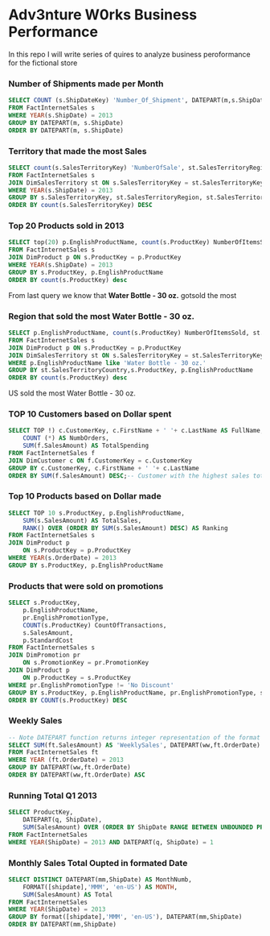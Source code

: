 # Adv3nture W0rks Business Performance
In this repo I will write series of quires to analyze business peroformance for the fictional store


### Number of Shipments made per Month

```SQL
SELECT COUNT (s.ShipDateKey) 'Number_Of_Shipment', DATEPART(m,s.ShipDate) as 'MonthNumb'
FROM FactInternetSales s
WHERE YEAR(s.ShipDate) = 2013
GROUP BY DATEPART(m, s.ShipDate) 
ORDER BY DATEPART(m, s.ShipDate)
```

### Territory that made the most Sales

```SQL
SELECT count(s.SalesTerritoryKey) 'NumberOfSale', st.SalesTerritoryRegion, st.SalesTerritoryCountry 
FROM FactInternetSales s 
JOIN DimSalesTerritory st ON s.SalesTerritoryKey = st.SalesTerritoryKey 
WHERE YEAR(s.ShipDate) = 2013 
GROUP BY s.SalesTerritoryKey, st.SalesTerritoryRegion, st.SalesTerritoryCountry
ORDER BY count(s.SalesTerritoryKey) DESC
```

### Top 20 Products sold in 2013

```SQL
SELECT top(20) p.EnglishProductName, count(s.ProductKey) NumberOfItemsSold  
FROM FactInternetSales s 
JOIN DimProduct p ON s.ProductKey = p.ProductKey 
WHERE YEAR(s.ShipDate) = 2013  
GROUP BY s.ProductKey, p.EnglishProductName 
ORDER BY count(s.ProductKey) desc 
```
From last query we know that **Water Bottle - 30 oz.** gotsold the most

### Region that sold the most Water Bottle - 30 oz. 

```SQL
SELECT p.EnglishProductName, count(s.ProductKey) NumberOfItemsSold, st.SalesTerritoryCountry
FROM FactInternetSales s
JOIN DimProduct p ON s.ProductKey = p.ProductKey
JOIN DimSalesTerritory st ON s.SalesTerritoryKey = st.SalesTerritoryKey
WHERE p.EnglishProductName like 'Water Bottle - 30 oz.'
GROUP BY st.SalesTerritoryCountry,s.ProductKey, p.EnglishProductName
ORDER BY count(s.ProductKey) desc 
```
US sold the most Water Bottle - 30 oz.



### TOP 10 Customers based on Dollar spent

```SQL
SELECT TOP !) c.CustomerKey, c.FirstName + ' '+ c.LastName AS FullName, 
    COUNT (*) AS NumbOrders,
    SUM(f.SalesAmount) AS TotalSpending
FROM FactInternetSales f 
JOIN DimCustomer c ON f.CustomerKey = c.CustomerKey
GROUP BY c.CustomerKey, c.FirstName + ' '+ c.LastName
ORDER BY SUM(f.SalesAmount) DESC;-- Customer with the highest sales total
```
### Top 10 Products based on Dollar made

```SQL
SELECT TOP 10 s.ProductKey, p.EnglishProductName,
    SUM(s.SalesAmount) AS TotalSales,
    RANK() OVER (ORDER BY SUM(s.SalesAmount) DESC) AS Ranking
FROM FactInternetSales s 
JOIN DimProduct p 
    ON s.ProductKey = p.ProductKey
WHERE YEAR(s.OrderDate) = 2013
GROUP BY s.ProductKey, p.EnglishProductName
```

### Products that were sold on promotions 

```SQL
SELECT s.ProductKey, 
    p.EnglishProductName,
    pr.EnglishPromotionType, 
    COUNT(s.ProductKey) CountOfTransactions, 
    s.SalesAmount, 
    p.StandardCost
FROM FactInternetSales s 
JOIN DimPromotion pr 
    ON s.PromotionKey = pr.PromotionKey 
JOIN DimProduct p 
    ON p.ProductKey = s.ProductKey
WHERE pr.EnglishPromotionType != 'No Discount'
GROUP BY s.ProductKey, p.EnglishProductName, pr.EnglishPromotionType, s.SalesAmount, p.StandardCost
ORDER BY COUNT(s.ProductKey) DESC
```

### Weekly Sales
```SQL
-- Note DATEPART function returns integer representation of the format given inside the brackets
SELECT SUM(ft.SalesAmount) AS 'WeeklySales', DATEPART(ww,ft.OrderDate) AS 'WeekNum'
FROM FactInternetSales ft 
WHERE YEAR (ft.OrderDate) = 2013
GROUP BY DATEPART(ww,ft.OrderDate)
ORDER BY DATEPART(ww,ft.OrderDate) ASC
```

### Running Total Q1 2013
```SQL
SELECT ProductKey,
    DATEPART(q, ShipDate), 
    SUM(SalesAmount) OVER (ORDER BY ShipDate RANGE BETWEEN UNBOUNDED PRECEDING AND CURRENT ROW) AS RunningTotal
FROM FactInternetSales
WHERE YEAR(ShipDate) = 2013 AND DATEPART(q, ShipDate) = 1

```

### Monthly Sales Total Oupted in formated Date
```SQL
SELECT DISTINCT DATEPART(mm,ShipDate) AS MonthNumb,
    FORMAT([shipdate],'MMM', 'en-US') AS MONTH,
    SUM(SalesAmount) AS Total
FROM FactInternetSales
WHERE YEAR(ShipDate) = 2013
GROUP BY format([shipdate],'MMM', 'en-US'), DATEPART(mm,ShipDate)
ORDER BY DATEPART(mm,ShipDate)
```
